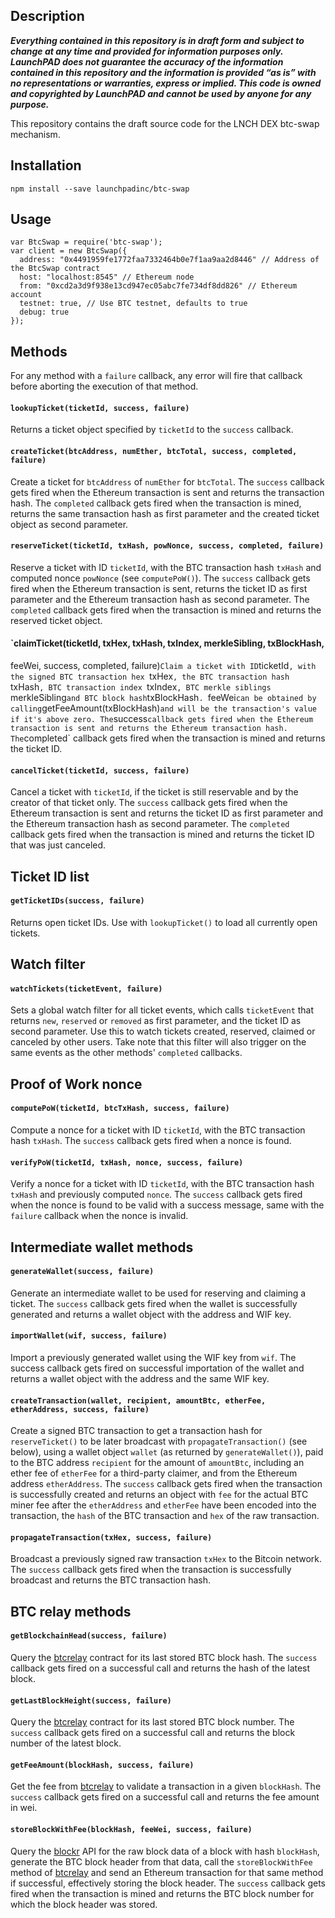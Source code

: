 ## Description

***Everything contained in this repository is in draft form and subject to change at any time and provided for information purposes only.  LaunchPAD does not guarantee the accuracy of the information contained in this repository and the information is provided “as is” with no representations or warranties, express or implied. This code is owned and copyrighted by LaunchPAD and cannot be used by anyone for any purpose.***

This repository contains the draft source code for the LNCH DEX btc-swap mechanism.

## Installation
```
npm install --save launchpadinc/btc-swap
```

## Usage
```
var BtcSwap = require('btc-swap');
var client = new BtcSwap({
  address: "0x4491959fe1772faa7332464b0e7f1aa9aa2d8446" // Address of the BtcSwap contract
  host: "localhost:8545" // Ethereum node
  from: "0xcd2a3d9f938e13cd947ec05abc7fe734df8dd826" // Ethereum account
  testnet: true, // Use BTC testnet, defaults to true
  debug: true
});
```

## Methods
For any method with a `failure` callback, any error will fire that callback
before aborting the execution of that method.

#### `lookupTicket(ticketId, success, failure)`
Returns a ticket object specified by `ticketId` to the `success` callback.

#### `createTicket(btcAddress, numEther, btcTotal, success, completed, failure)`
Create a ticket for `btcAddress` of `numEther` for `btcTotal`. The `success`
callback gets fired when the Ethereum transaction is sent and returns the
transaction hash. The `completed` callback gets fired when the transaction
is mined, returns the same transaction hash as first parameter and the created
ticket object as second parameter.

#### `reserveTicket(ticketId, txHash, powNonce, success, completed, failure)`
Reserve a ticket with ID `ticketId`, with the BTC transaction hash `txHash`
and computed nonce `powNonce` (see `computePoW()`). The `success` callback
gets fired when the Ethereum transaction is sent, returns the ticket ID as
first parameter and the Ethereum transaction hash as second parameter. The
`completed` callback gets fired when the transaction is mined and returns the
reserved ticket object.

#### `claimTicket(ticketId, txHex, txHash, txIndex, merkleSibling, txBlockHash,
  feeWei, success, completed, failure)`
Claim a ticket with ID `ticketId`, with the signed BTC transaction hex `txHex`,
the BTC transaction hash `txHash`, BTC transaction index `txIndex`, BTC merkle
siblings `merkleSibling` and BTC block hash `txBlockHash`. `feeWei` can be
obtained by calling `getFeeAmount(txBlockHash)` and will be the transaction's
value if it's above zero. The `success` callback gets fired when the Ethereum
transaction is sent and returns the Ethereum transaction hash. The `completed`
callback gets fired when the transaction is mined and returns the ticket ID.

#### `cancelTicket(ticketId, success, failure)`
Cancel a ticket with `ticketId`, if the ticket is still reservable and by
the creator of that ticket only. The `success` callback gets fired when the
Ethereum transaction is sent and returns the ticket ID as first parameter and
the Ethereum transaction hash as second parameter. The `completed` callback gets
fired when the transaction is mined and returns the ticket ID that was just
canceled.

## Ticket ID list
#### `getTicketIDs(success, failure)`
Returns open ticket IDs. Use with `lookupTicket()` to load all currently open
tickets.

## Watch filter
#### `watchTickets(ticketEvent, failure)`
Sets a global watch filter for all ticket events, which calls `ticketEvent` that
returns `new`, `reserved` or `removed` as first parameter, and the ticket ID
as second parameter. Use this to watch tickets created, reserved, claimed or
canceled by other users. Take note that this filter will also trigger on the
same events as the other methods' `completed` callbacks.

## Proof of Work nonce
#### `computePoW(ticketId, btcTxHash, success, failure)`
Compute a nonce for a ticket with ID `ticketId`, with the BTC transaction hash
`txHash`. The `success` callback gets fired when a nonce is found.

#### `verifyPoW(ticketId, txHash, nonce, success, failure)`
Verify a nonce for a ticket with ID `ticketId`, with the BTC transaction hash
`txHash` and previously computed `nonce`. The `success` callback gets fired
when the nonce is found to be valid with a success message, same with the
`failure` callback when the nonce is invalid.

## Intermediate wallet methods
#### `generateWallet(success, failure)`
Generate an intermediate wallet to be used for reserving and claiming a ticket.
The `success` callback gets fired when the wallet is successfully generated and
returns a wallet object with the address and WIF key.

#### `importWallet(wif, success, failure)`
Import a previously generated wallet using the WIF key from `wif`. The success
callback gets fired on successful importation of the wallet and returns a
wallet object with the address and the same WIF key.

#### `createTransaction(wallet, recipient, amountBtc, etherFee, etherAddress, success, failure)`
Create a signed BTC transaction to get a transaction hash for `reserveTicket()`
to be later broadcast with `propagateTransaction()` (see below), using a
wallet object `wallet` (as returned by `generateWallet()`), paid to the BTC
address `recipient` for the amount of `amountBtc`, including an ether fee of
`etherFee` for a third-party claimer, and from the Ethereum address
`etherAddress`. The `success` callback gets fired when the transaction is
successfully created and returns an object with `fee` for the actual BTC miner
fee after the `etherAddress` and `etherFee` have been encoded into the
transaction, the `hash` of the BTC transaction and `hex` of the raw transaction.

#### `propagateTransaction(txHex, success, failure)`
Broadcast a previously signed raw transaction `txHex` to the Bitcoin network.
The `success` callback gets fired when the transaction is successfully broadcast
and returns the BTC transaction hash.

## BTC relay methods
#### `getBlockchainHead(success, failure)`
Query the [btcrelay](https://github.com/ethereum/btcrelay) contract for its last
stored BTC block hash. The `success` callback gets fired on a successful call
and returns the hash of the latest block.

#### `getLastBlockHeight(success, failure)`
Query the [btcrelay](https://github.com/ethereum/btcrelay) contract for its last
stored BTC block number. The `success` callback gets fired on a successful call
and returns the block number of the latest block.

#### `getFeeAmount(blockHash, success, failure)`
Get the fee from [btcrelay](https://github.com/ethereum/btcrelay) to validate a
transaction in a given `blockHash`. The `success` callback gets fired on a
successful call and returns the fee amount in wei.

#### `storeBlockWithFee(blockHash, feeWei, success, failure)`
Query the [blockr](https://blockr.io) API for the raw block data of a block
with hash `blockHash`, generate the BTC block header from that data, call the
`storeBlockWithFee` method of [btcrelay](https://github.com/ethereum/btcrelay)
and send an Ethereum transaction for that same method if successful, effectively
storing the block header. The `success` callback gets fired when the transaction
is mined and returns the BTC block number for which the block header was stored.

